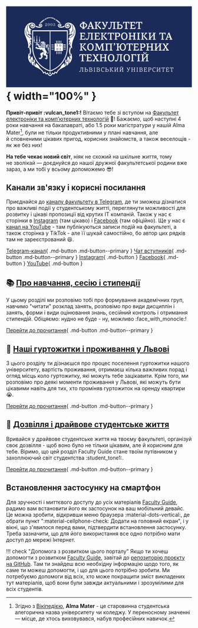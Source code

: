 # ![](_assets/img/faculty_logo_with_text.png){ width="100%" }

**Привіт-привіт :vulcan_tone1:!** Вітаємо тебе зі вступом на [Факультет електроніки та комп’ютерних технологій](https://electronics.lnu.edu.ua/) :rocket:! Бажаємо, щоб наступні 4 роки навчання на бакалавраті, або 1.5 роки магістратури у нашій Alma Mater[^1], були не тільки продуктивними у плані навчання, але й сповненими цікавих пригод, корисних знайомств, а також веселощів - як же без них!

**На тебе чекає новий світ**, ніяк не схожий на шкільне життя, тому не зволікай — доєднуйся до нашої дружної факультетської родини вже зараз, а ми тобі у всьому допоможемо :sunglasses:!

[^1]: Згідно з [Вікіпедією](https://uk.wikipedia.org/wiki/Альма-матер), **Alma Mater** - це старовинна студентська алегорична назва університету чи коледжу. У переносному значенні — місце, де хтось виховувався, набув професійних навичок.

## Канали зв'язку і корисні посилання
Приєднайся до [каналу факультету в Telegram](https://t.me/electronics_lnu), де ти зможеш дізнатися про важливі події у студентському житті, переглянути можливості для розвитку і цікаві пропозиції від крутих ІТ компаній. Також у нас є сторінки в [Instagram](https://instagram.com/electronics_lnu) (там цікаво) і [Facebook](https://facebook.com/electronics.lnu) (там офіційно). Ще у нас є [канал на YouTube](https://youtube.com/channel/UCrKI0wrgSLhqOUESLiTk4UA) - там публікуються записи подій на факультеті, а також сторінка у TikTok - але її шукай самостійно, бо автор цих рядків там не зареєстрований :laughing:.

[Telegram-канал](https://t.me/electronics_lnu){ .md-button .md-button--primary }
[Чат вступників](https://t.me/electronics_lnu_2022){ .md-button .md-button--primary }
[Instagram](https://instagram.com/electronics_lnu){ .md-button }
[Facebook](https://facebook.com/electronics.lnu){ .md-button }
[YouTube](https://youtube.com/channel/UCrKI0wrgSLhqOUESLiTk4UA){ .md-button }

## :books: [Про навчання, сесію і стипендії](for-freshmen/education/index.md)
У цьому розділі ми розповімо тобі про формування академічних груп, навчимо "читати" розклад занять, розповімо про види дисциплін і занять, форми і види оцінювання знань, сесійний контроль і отримання стипендій. Обіцяємо: нудно не буде - ну, можливо :face_with_monocle:!

[Перейти до прочитання](for-freshmen/education/index.md){ .md-button .md-button--primary }


## :house_with_garden: [Наші гуртожитки і проживання у Львові](for-freshmen/residence/index.md)
З цього розділу ти дізнаєшся про процес поселення гуртожитки нашого університету, вартість проживання, отримаєш кілька важливих порад і огляд місць коло гуртожитку, які можуть тебе зацікавити. Крім того, ми розповімо про деякі моменти проживання у Львові, які можуть бути цікавими навіть для тих, хто проміняв гуртожиток на оренду квартири :sob:.

[Перейти до прочитання](for-freshmen/residence/index.md){ .md-button .md-button--primary }


## :partying_face: [Дозвілля і драйвове студентське життя](for-freshmen/lifestyle/index.md)
Вривайся у драйвове студентське життя на твоєму факультеті, організуй своє дозвілля - щоб воно було не тільки цікавим, але й корисним для тебе. Віримо, що цей розділ Faculty Guide стане твоїм путівником у захоплюючий світ студентства :student_tone1:.

[Перейти до прочитання](for-freshmen/lifestyle/index.md){ .md-button .md-button--primary }

## Встановлення застосунку на смартфон
Для зручності і миттєвого доступу до усіх матеріалів [Faculty Guide](index.md), радимо вам встановити його як застосунок на ваш мобільний девайс. Це можна зробити, відкривши меню браузера :material-dots-vertical:, де обрати пункт ":material-cellphone-check: Додати на головний екран", і у вікні, що з'явилося перед вами, підтвердити встановлення застосунку. Треба зазначити, що для його використання все одно потрібно мати доступ до мережі Інтернет.

!!! check "Допомога з розвитком цього порталу"
    Якщо ти хочеш допомогти з розвитком [Faculty Guide](index.md), завітай до [репозиторію проєкту на GitHub](https://github.com/electronics-lnu/faculty-guide). Там ти знайдеш всю необхідну інформацію щодо того, як саме ти можеш допомогти, і що для цього потрібно зробити. Ми потребуємо допомоги від всіх, хто може покращити зміст викладених тут матеріалів, щоб вони були завжди актуальними і зрозумілими для всіх студентів.

